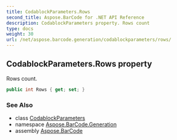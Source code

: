 ```yaml
---
title: CodablockParameters.Rows
second_title: Aspose.BarCode for .NET API Reference
description: CodablockParameters property. Rows count
type: docs
weight: 30
url: /net/aspose.barcode.generation/codablockparameters/rows/
---
```

## CodablockParameters.Rows property

Rows count.

```csharp
public int Rows { get; set; }
```

### See Also

* class [CodablockParameters](../)
* namespace [Aspose.BarCode.Generation](../../../aspose.barcode.generation/)
* assembly [Aspose.BarCode](../../../)



